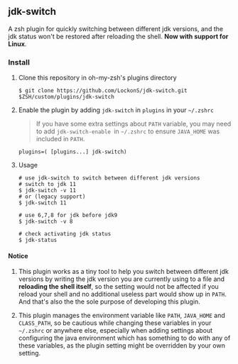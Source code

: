 ## jdk-switch
A zsh plugin for quickly switching between different jdk versions, and the jdk status won't be restored after reloading the shell. **Now with support for Linux**. 

### Install

1. Clone this repository in oh-my-zsh's plugins directory
	
	```shell
	$ git clone https://github.com/LockonS/jdk-switch.git $ZSH/custom/plugins/jdk-switch
	```
	
2. Enable the plugin by adding `jdk-switch` in `plugins` in your `~/.zshrc`

    > If you have some extra settings about `PATH` variable, you may need to add `jdk-switch-enable `in `~/.zshrc` to ensure `JAVA_HOME` was included in `PATH`.
         
	```shell
	plugins=( [plugins...] jdk-switch)
	```
	
3. Usage
	
	```shell
	# use jdk-switch to switch between different jdk versions
	# switch to jdk 11
	$ jdk-switch -v 11
	# or (legacy support)
	$ jdk-switch 11
	
	# use 6,7,8 for jdk before jdk9
	$ jdk-switch -v 8
	
	# check activating jdk status
	$ jdk-status
	```
	
	
#### Notice

1. This plugin works as a tiny tool to help you switch between different jdk versions by writing the jdk version you are currently using to a file and **reloading the shell itself**, so the setting would not be affected if you reload your shell and no additional useless part would show up in `PATH`. And that's also the the sole purpose of developing this plugin. 

2. This plugin manages the environment variable like `PATH`, `JAVA_HOME` and `CLASS_PATH`, so be cautious while changing these variables in your `~/.zshrc` or anywhere else, especially when adding settings about configuring the java environment which has something to do with any of these variables, as the plugin setting might be overridden by your own setting.
